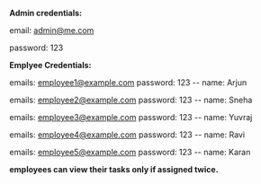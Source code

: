 **Admin credentials:**

email: admin@me.com

password: 123

**Emplyee Credentials:**

emails: employee1@example.com  password: 123  -- name: Arjun

emails: employee2@example.com  password: 123  -- name: Sneha

emails: employee3@example.com  password: 123  -- name: Yuvraj

emails: employee4@example.com  password: 123  -- name: Ravi

emails: employee5@example.com  password: 123  -- name: Karan

**employees can view their tasks only if assigned twice.**


